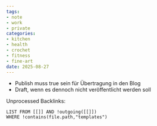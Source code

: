 ```yaml
---
tags:
- note
- work
- private
categories:
- kitchen
- health
- crochet
- fitness
- fine-art
date: 2025-08-27
---
```



* Publish muss true sein für Übertragung in den Blog
* Draft, wenn es dennoch nicht veröffentlicht werden soll

Unprocessed Backlinks:
```dataview
LIST FROM [[]] AND !outgoing([[]])
WHERE !contains(file.path,"templates")
```

